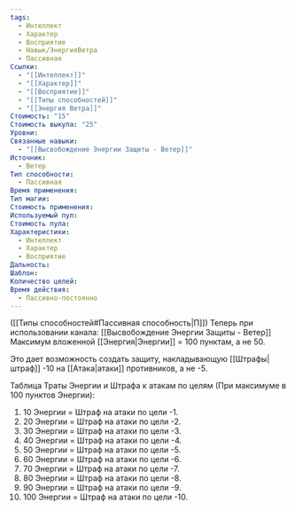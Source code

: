 ```yaml
---
tags:
  - Интеллект
  - Характер
  - Восприятие
  - Навык/ЭнергияВетра
  - Пассивная
Ссылки:
  - "[[Интеллект]]"
  - "[[Характер]]"
  - "[[Восприятие]]"
  - "[[Типы способностей]]"
  - "[[Энергия Ветра]]"
Стоимость: "15"
Стоимость выкупа: "25"
Уровни: 
Связанные навыки:
  - "[[Высвобождение Энергии Защиты - Ветер]]"
Источник:
  - Ветер
Тип способности:
  - Пассивная
Время применения: 
Тип магии: 
Стоимость применения: 
Используемый пул: 
Стоимость пула: 
Характеристики:
  - Интеллект
  - Характер
  - Восприятие
Дальность: 
Шаблон: 
Количество целей: 
Время действия:
  - Пассивно-постоянно
---
```

([[Типы способностей#Пассивная способность|П]]) Теперь при использовании канала: [[Высвобождение Энергии Защиты - Ветер]] Максимум вложенной [[Энергия|Энергии]] = 100 пунктам, а не 50.

Это дает возможность создать защиту, накладывающую [[Штрафы|штраф]] -10 на [[Атака|атаки]] противников, а не -5. 

Таблица Траты Энергии и Штрафа к атакам по целям
(При максимуме в 100 пунктов Энергии):

1. 10 Энергии = Штраф на атаки по цели -1.
2. 20 Энергии = Штраф на атаки по цели -2.
3. 30 Энергии = Штраф на атаки по цели -3.
4. 40 Энергии = Штраф на атаки по цели -4.
5. 50 Энергии = Штраф на атаки по цели -5.
6. 60 Энергии = Штраф на атаки по цели -6.
7. 70 Энергии = Штраф на атаки по цели -7.
8. 80 Энергии = Штраф на атаки по цели -8.
9. 90 Энергии = Штраф на атаки по цели -9.
10. 100 Энергии = Штраф на атаки по цели -10.